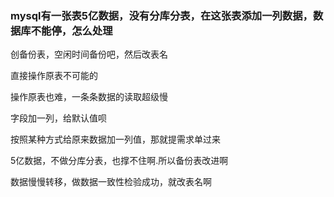 
### mysql有一张表5亿数据，没有分库分表，在这张表添加一列数据，数据库不能停，怎么处理
创备份表，空闲时间备份吧，然后改表名  
  
直接操作原表不可能的

操作原表也难，一条条数据的读取超级慢

字段加一列，给默认值呗

按照某种方式给原来数据加一列值，那就提需求单过来

5亿数据，不做分库分表，也撑不住啊.所以备份表改进啊

数据慢慢转移，做数据一致性检验成功，就改表名啊